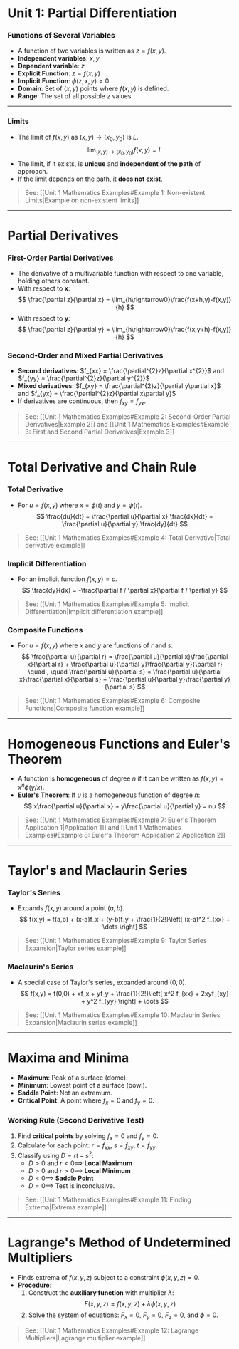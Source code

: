 # Unit 1: Partial Differentiation

### **Functions of Several Variables**
- A function of two variables is written as $z = f(x,y)$.
- **Independent variables**: $x, y$
- **Dependent variable**: $z$
- **Explicit Function**: $z=f(x,y)$
- **Implicit Function**: $\phi(z,x,y)=0$
- **Domain**: Set of $(x,y)$ points where $f(x,y)$ is defined.
- **Range**: The set of all possible $z$ values.

---

### **Limits**
- The limit of $f(x,y)$ as $(x,y) \rightarrow (x_{0},y_{0})$ is $L$.
$$
\lim_{(x,y)\rightarrow(x_{0},y_{0})}f(x,y)=L
$$
- The limit, if it exists, is **unique** and **independent of the path** of approach.
- If the limit depends on the path, it **does not exist**.
> See: [[Unit 1 Mathematics Examples#Example 1: Non-existent Limits|Example on non-existent limits]]

---

# Partial Derivatives

### **First-Order Partial Derivatives**
- The derivative of a multivariable function with respect to one variable, holding others constant.
- With respect to **x**:
$$
\frac{\partial z}{\partial x} = \lim_{h\rightarrow0}\frac{f(x+h,y)-f(x,y)}{h}
$$
- With respect to **y**:
$$
\frac{\partial z}{\partial y} = \lim_{h\rightarrow0}\frac{f(x,y+h)-f(x,y)}{h}
$$

### **Second-Order and Mixed Partial Derivatives**
- **Second derivatives**: $f_{xx} = \frac{\partial^{2}z}{\partial x^{2}}$ and $f_{yy} = \frac{\partial^{2}z}{\partial y^{2}}$
- **Mixed derivatives**: $f_{xy} = \frac{\partial^{2}z}{\partial y\partial x}$ and $f_{yx} = \frac{\partial^{2}z}{\partial x\partial y}$
- If derivatives are continuous, then $f_{xy} = f_{yx}$.
> See: [[Unit 1 Mathematics Examples#Example 2: Second-Order Partial Derivatives|Example 2]] and [[Unit 1 Mathematics Examples#Example 3: First and Second Partial Derivatives|Example 3]]

---

# Total Derivative and Chain Rule

### **Total Derivative**
- For $u=f(x,y)$ where $x=\phi(t)$ and $y=\psi(t)$.
$$
\frac{du}{dt} = \frac{\partial u}{\partial x} \frac{dx}{dt} + \frac{\partial u}{\partial y} \frac{dy}{dt}
$$
> See: [[Unit 1 Mathematics Examples#Example 4: Total Derivative|Total derivative example]]

### **Implicit Differentiation**
- For an implicit function $f(x,y)=c$.
$$
\frac{dy}{dx} = -\frac{\partial f / \partial x}{\partial f / \partial y}
$$
> See: [[Unit 1 Mathematics Examples#Example 5: Implicit Differentiation|Implicit differentiation example]]

### **Composite Functions**
- For $u=f(x,y)$ where $x$ and $y$ are functions of $r$ and $s$.
$$
\frac{\partial u}{\partial r} = \frac{\partial u}{\partial x}\frac{\partial x}{\partial r} + \frac{\partial u}{\partial y}\frac{\partial y}{\partial r} \quad , \quad \frac{\partial u}{\partial s} = \frac{\partial u}{\partial x}\frac{\partial x}{\partial s} + \frac{\partial u}{\partial y}\frac{\partial y}{\partial s}
$$
> See: [[Unit 1 Mathematics Examples#Example 6: Composite Functions|Composite function example]]

---

# Homogeneous Functions and Euler's Theorem

- A function is **homogeneous** of degree $n$ if it can be written as $f(x,y) = x^{n}\phi(y/x)$.
- **Euler's Theorem**: If $u$ is a homogeneous function of degree $n$:
$$
x\frac{\partial u}{\partial x} + y\frac{\partial u}{\partial y} = nu
$$
> See: [[Unit 1 Mathematics Examples#Example 7: Euler's Theorem Application 1|Application 1]] and [[Unit 1 Mathematics Examples#Example 8: Euler's Theorem Application 2|Application 2]]

---

# Taylor's and Maclaurin Series

### **Taylor's Series**
- Expands $f(x,y)$ around a point $(a,b)$.
$$
f(x,y) = f(a,b) + (x-a)f_x + (y-b)f_y + \frac{1}{2!}\left[ (x-a)^2 f_{xx} + \dots \right]
$$
> See: [[Unit 1 Mathematics Examples#Example 9: Taylor Series Expansion|Taylor series example]]

### **Maclaurin's Series**
- A special case of Taylor's series, expanded around $(0,0)$.
$$
f(x,y) = f(0,0) + xf_x + yf_y + \frac{1}{2!}\left[ x^2 f_{xx} + 2xyf_{xy} + y^2 f_{yy} \right] + \dots
$$
> See: [[Unit 1 Mathematics Examples#Example 10: Maclaurin Series Expansion|Maclaurin series example]]

---

# Maxima and Minima

- **Maximum**: Peak of a surface (dome).
- **Minimum**: Lowest point of a surface (bowl).
- **Saddle Point**: Not an extremum.
- **Critical Point**: A point where $f_x=0$ and $f_y=0$.

### **Working Rule (Second Derivative Test)**
1.  Find **critical points** by solving $f_x = 0$ and $f_y = 0$.
2.  Calculate for each point: $r = f_{xx}$, $s = f_{xy}$, $t = f_{yy}$
3.  Classify using $D = rt - s^2$:
    - $D > 0$ and $r < 0 \implies$ **Local Maximum**
    - $D > 0$ and $r > 0 \implies$ **Local Minimum**
    - $D < 0 \implies$ **Saddle Point**
    - $D = 0 \implies$ Test is inconclusive.
> See: [[Unit 1 Mathematics Examples#Example 11: Finding Extrema|Extrema example]]

---

# Lagrange's Method of Undetermined Multipliers

- Finds extrema of $f(x,y,z)$ subject to a constraint $\phi(x,y,z)=0$.
- **Procedure**:
    1.  Construct the **auxiliary function** with multiplier $\lambda$:
        $$
        F(x,y,z) = f(x,y,z) + \lambda\phi(x,y,z)
        $$
    2.  Solve the system of equations: $F_x = 0$, $F_y = 0$, $F_z=0$, and $\phi=0$.
> See: [[Unit 1 Mathematics Examples#Example 12: Lagrange Multipliers|Lagrange multiplier example]]